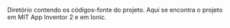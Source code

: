 Diretório contendo os códigos-fonte do projeto. Aqui se encontra o projeto em MIT App Inventor 2 e em Ionic.
